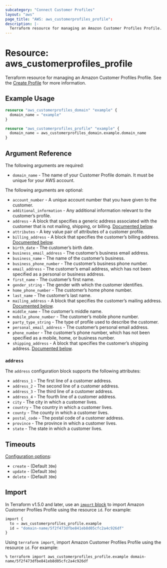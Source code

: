 ```yaml
---
subcategory: "Connect Customer Profiles"
layout: "aws"
page_title: "AWS: aws_customerprofiles_profile":
description: |-
  Terraform resource for managing an Amazon Customer Profiles Profile.
---
```


# Resource: aws_customerprofiles_profile

Terraform resource for managing an Amazon Customer Profiles Profile.
See the [Create Profile](https://docs.aws.amazon.com/customerprofiles/latest/APIReference/API_CreateProfile.html) for more information.

## Example Usage

```terraform
resource "aws_customerprofiles_domain" "example" {
  domain_name = "example"
}

resource "aws_customerprofiles_profile" "example" {
  domain_name = aws_customerprofiles_domain.example.domain_name
}
```

## Argument Reference

The following arguments are required:

* `domain_name` - The name of your Customer Profile domain. It must be unique for your AWS account.

The following arguments are optional:

* `account_number` - A unique account number that you have given to the customer.
* `additional_information` - Any additional information relevant to the customer’s profile.
* `address` - A block that specifies a generic address associated with the customer that is not mailing, shipping, or billing. [Documented below](#address).
* `attributes` - A key value pair of attributes of a customer profile.
* `billing_address` - A block that specifies the customer’s billing address. [Documented below](#address).
* `birth_date` - The customer’s birth date.
* `business_email_address` - The customer’s business email address.
* `business_name` - The name of the customer’s business.
* `business_phone_number` - The customer’s business phone number.
* `email_address` - The customer’s email address, which has not been specified as a personal or business address.
* `first_name` - The customer’s first name.
* `gender_string` - The gender with which the customer identifies.
* `home_phone_number` - The customer’s home phone number.
* `last_name` - The customer’s last name.
* `mailing_address` - A block that specifies the customer’s mailing address. [Documented below](#address).
* `middle_name` - The customer’s middle name.
* `mobile_phone_number` - The customer’s mobile phone number.
* `party_type_string` - The type of profile used to describe the customer.
* `personal_email_address` - The customer’s personal email address.
* `phone_number` - The customer’s phone number, which has not been specified as a mobile, home, or business number. 
* `shipping_address` - A block that specifies the customer’s shipping address. [Documented below](#address).

### `address`

The `address` configuration block supports the following attributes:

* `address_1` - The first line of a customer address.
* `address_2` - The second line of a customer address.
* `address_3` - The third line of a customer address.
* `address_4` - The fourth line of a customer address.
* `city` - The city in which a customer lives.
* `country` - The country in which a customer lives.
* `county` - The county in which a customer lives.
* `postal_code` - The postal code of a customer address.
* `province` - The province in which a customer lives.
* `state` - The state in which a customer lives.

## Timeouts

[Configuration options](https://developer.hashicorp.com/terraform/language/resources/syntax#operation-timeouts):

* `create` - (Default `30m`)
* `update` - (Default `30m`)
* `delete` - (Default `30m`)

## Import

In Terraform v1.5.0 and later, use an [`import` block](https://developer.hashicorp.com/terraform/language/import) to import Amazon Customer Profiles Profile using the resource `id`. For example:

```terraform
import {
  to = aws_customerprofiles_profile.example
  id = "domain-name/5f2f473dfbe841eb8d05cfc2a4c926df"
}
```

Using `terraform import`, import Amazon Customer Profiles Profile using the resource `id`. For example:

```console
% terraform import aws_customerprofiles_profile.example domain-name/5f2f473dfbe841eb8d05cfc2a4c926df
```
